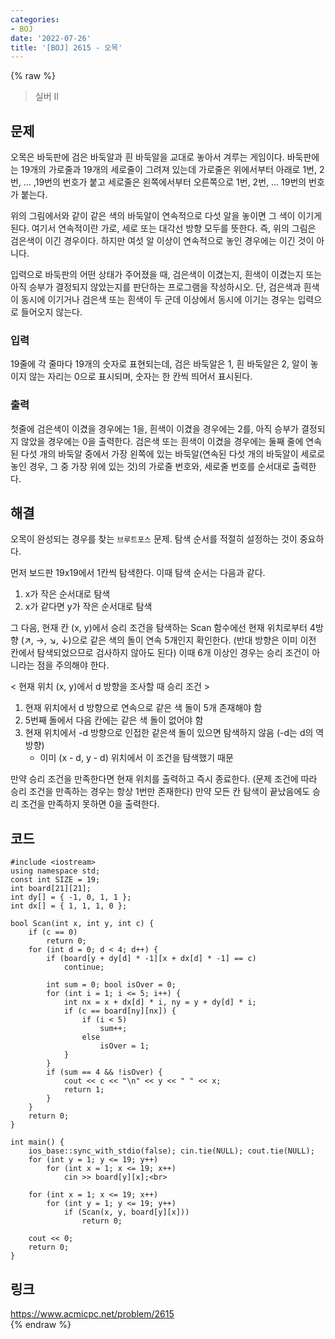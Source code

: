 ```yaml
---
categories:
- BOJ
date: '2022-07-26'
title: '[BOJ] 2615 - 오목'
---
```


{% raw %}
> 실버 II<br>

## 문제
오목은 바둑판에 검은 바둑알과 흰 바둑알을 교대로 놓아서 겨루는 게임이다. 바둑판에는 19개의 가로줄과 19개의 세로줄이 그려져 있는데 가로줄은 위에서부터 아래로 1번, 2번, ... ,19번의 번호가 붙고 세로줄은 왼쪽에서부터 오른쪽으로 1번, 2번, ... 19번의 번호가 붙는다.

위의 그림에서와 같이 같은 색의 바둑알이 연속적으로 다섯 알을 놓이면 그 색이 이기게 된다. 여기서 연속적이란 가로, 세로 또는 대각선 방향 모두를 뜻한다. 즉, 위의 그림은 검은색이 이긴 경우이다. 하지만 여섯 알 이상이 연속적으로 놓인 경우에는 이긴 것이 아니다.

입력으로 바둑판의 어떤 상태가 주어졌을 때, 검은색이 이겼는지, 흰색이 이겼는지 또는 아직 승부가 결정되지 않았는지를 판단하는 프로그램을 작성하시오. 단, 검은색과 흰색이 동시에 이기거나 검은색 또는 흰색이 두 군데 이상에서 동시에 이기는 경우는 입력으로 들어오지 않는다.

### 입력
19줄에 각 줄마다 19개의 숫자로 표현되는데, 검은 바둑알은 1, 흰 바둑알은 2, 알이 놓이지 않는 자리는 0으로 표시되며, 숫자는 한 칸씩 띄어서 표시된다.

### 출력
첫줄에 검은색이 이겼을 경우에는 1을, 흰색이 이겼을 경우에는 2를, 아직 승부가 결정되지 않았을 경우에는 0을 출력한다. 검은색 또는 흰색이 이겼을 경우에는 둘째 줄에 연속된 다섯 개의 바둑알 중에서 가장 왼쪽에 있는 바둑알(연속된 다섯 개의 바둑알이 세로로 놓인 경우, 그 중 가장 위에 있는 것)의 가로줄 번호와, 세로줄 번호를 순서대로 출력한다.

## 해결
오목이 완성되는 경우를 찾는 `브루트포스` 문제. 탐색 순서를 적절히 설정하는 것이 중요하다.

먼저 보드판 19x19에서 1칸씩 탐색한다. 이때 탐색 순서는 다음과 같다.
1. x가 작은 순서대로 탐색
2. x가 같다면 y가 작은 순서대로 탐색

그 다음, 현재 칸 (x, y)에서 승리 조건을 탐색하는 Scan 함수에선 현재 위치로부터 4방향 (↗, →, ↘, ↓)으로 같은 색의 돌이 연속 5개인지 확인한다. (반대 방향은 이미 이전 칸에서 탐색되었으므로 검사하지 않아도 된다) 이때 6개 이상인 경우는 승리 조건이 아니라는 점을 주의해야 한다.

< 현재 위치 (x, y)에서 d 방향을 조사할 때 승리 조건 >

1. 현재 위치에서 d 방향으로 연속으로 같은 색 돌이 5개 존재해야 함
2. 5번째 돌에서 다음 칸에는 같은 색 돌이 없어야 함
3. 현재 위치에서 -d 방향으로 인접한 같은색 돌이 있으면 탐색하지 않음 (-d는 d의 역방향)
	- 이미 (x - d, y - d) 위치에서 이 조건을 탐색했기 때문

만약 승리 조건을 만족한다면 현재 위치를 출력하고 즉시 종료한다. (문제 조건에 따라 승리 조건을 만족하는 경우는 항상 1번만 존재한다) 만약 모든 칸 탐색이 끝났음에도 승리 조건을 만족하지 못하면 0을 출력한다.

## 코드
```
#include <iostream>
using namespace std;
const int SIZE = 19;
int board[21][21];
int dy[] = { -1, 0, 1, 1 };
int dx[] = { 1, 1, 1, 0 };

bool Scan(int x, int y, int c) {
	if (c == 0)
		return 0;
	for (int d = 0; d < 4; d++) {
		if (board[y + dy[d] * -1][x + dx[d] * -1] == c)
			continue;

		int sum = 0; bool isOver = 0;
		for (int i = 1; i <= 5; i++) {
			int nx = x + dx[d] * i, ny = y + dy[d] * i;
			if (c == board[ny][nx]) {
				if (i < 5)
					sum++;
				else
					isOver = 1;
			}
		}
		if (sum == 4 && !isOver) {
			cout << c << "\n" << y << " " << x;
			return 1;
		}
	}
	return 0;
}

int main() {
	ios_base::sync_with_stdio(false); cin.tie(NULL); cout.tie(NULL);
	for (int y = 1; y <= 19; y++)
		for (int x = 1; x <= 19; x++)
			cin >> board[y][x];<br>

	for (int x = 1; x <= 19; x++)
		for (int y = 1; y <= 19; y++)
			if (Scan(x, y, board[y][x]))
				return 0;
		
	cout << 0;
	return 0;
}
```

## 링크
https://www.acmicpc.net/problem/2615<br>
{% endraw %}